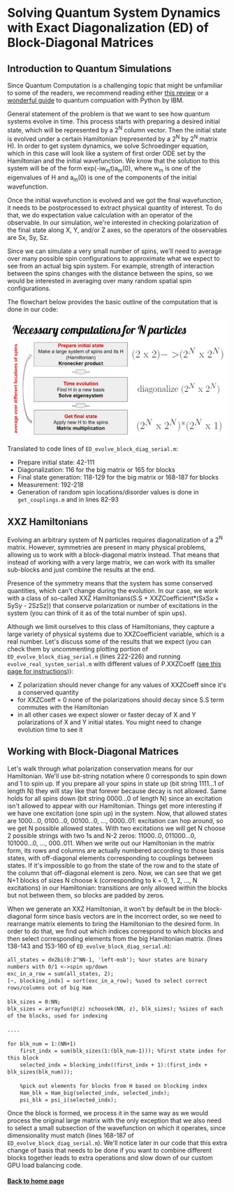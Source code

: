 # Solving Quantum System Dynamics with Exact Diagonalization (ED) of Block-Diagonal Matrices

## Introduction to Quantum Simulations

Since Quantum Computation is a challenging topic that might be unfamiliar to some of the readers, we recommend reading either [this review](https://arxiv.org/abs/quant-ph/0404064) or a [wonderful guide](https://qiskit.org/textbook/preface.html) to quantum compuation with Python by IBM.

General statement of the problem is that we want to see how quantum systems evolve in time. This process starts with preparing a desired initial state, which will be represented by a 2<sup>N</sup> column vector. Then the initial state is evolved under a certain Hamiltonian (represented by a 2<sup>N</sup> by 2<sup>N</sup> matrix H). In order to get system dynamics, we solve Schroedinger equation, which in this case will look like a system of first order ODE set by the Hamiltonian and the initial wavefunction. We know that the solution to this system will be of the form exp(-iw<sub>m</sub>t)a<sub>m</sub>(0), where w<sub>m</sub> is one of the eigenvalues of H and a<sub>m</sub>(0) is one of the components of the initial wavefunction.

Once the initial wavefunction is evolved and we got the final wavefunction, it needs to be postprocessed to extract physical quantity of interest. To do that, we do expectation value calculation with an operator of the observable. In our simulation, we're interested in checking polarization of the final state along X, Y, and/or Z axes, so the operators of the observables are Sx, Sy, Sz.  

Since we can simulate a very small number of spins, we'll need to average over many possible spin configurations to approximate what we expect to see from an actual big spin system. For example, strength of interaction between the spins changes with the distance between the spins, so we would be interested in averaging over many random spatial spin configurations. 

The flowchart below provides the basic outline of the computation that is done in our code:

<img src="figs/flowchart.png" alt="hi" class="inline"/>

Translated to code lines of `ED_evolve_block_diag_serial.m`:
- Prepare initial state: 42-111
- Diagonalization: 116 for the big matrix or 165 for blocks
- Final state generation: 118-129 for the big matrix or 168-187 for blocks
- Measurement: 192-218
- Generation of random spin locations/disorder values is done in `get_couplings.m` and in lines 82-93

## XXZ Hamiltonians

Evolving an arbitrary system of N particles requires diagonalization of a 2<sup>N</sup> matrix. However, symmetries are present in many physical problems, allowing us to work with a block-diagonal matrix instead. That means that instead of working with a very large matrix, we can work with its smaller sub-blocks and just combine the results at the end. 

Presence of the symmetry means that the system has some conserved quantities, which can't change during the evolution. In our case, we work with a class of so-called XXZ Hamiltonians(S.S + XXZCoefficient*(SxSx + SySy - 2SzSz)) that conserve polarization or number of excitations in the system (you can think of it as of the total number of spin ups). 

Although we limit ourselves to this class of Hamiltonians, they capture a large variety of physical systems due to XXZCoefficient variable, which is a real number. Let's discuss some of the results that we expect (you can check them by uncommenting plotting portion of  `ED_evolve_block_diag_serial.m` (lines 222-226) and running `evolve_real_system_serial.m` with different values of P.XXZCoeff ([see this page for instructions](https://oksana-makarova.github.io/CS205-QuantumSimulations/serial_code))):

- Z polarization should never change for any values of XXZCoeff since it's a conserved quantity
- for XXZCoeff = 0 none of the polarizations should decay since S.S term commutes with the Hamiltonian
- in all other cases we expect slower or faster decay of X and Y polarizations of X and Y initial states. You might need to change evolution time to see it 

## Working with Block-Diagonal Matrices

Let's walk through what polarization conservation means for our Hamiltonian. We'll use bit-string notation where 0 corresponds to spin down and 1 to spin up. If you prepare all your spins in state up (bit string 1111...1 of length N) they will stay like that forever because decay is not allowed. Same holds for all spins down (bit string 0000...0 of length N) since an excitation isn't allowed to appear with our Hamiltonian. Things get more interesting if we have one excitation (one spin up) in the system. Now, that allowed states are 1000...0, 0100...0, 00100...0, ..., 0000..01: excitation can hop around, so we get N possible allowed states. With two excitations we will get N choose 2 possible strings with two 1s and N-2 zeros: 11000..0, 011000...0, 101000...0, ..., 000..011. When we write out our Hamiltonian in the matrix form, its rows and columns are actually numbered according to those basis states, with off-diagonal elements corresponding to couplings between states. If it's impossible to go from the state of the row and to the state of the column that off-diagonal element is zero. Now, we can see that we get N+1 blocks of sizes N choose k (corresponding to k = 0, 1, 2, ..., N excitations) in our Hamiltonian: transitions are only allowed within the blocks but not between them, so blocks are padded by zeros. 

When we generate an XXZ Hamiltonian, it won't by default be in the block-diagonal form since basis vectors are in the incorrect order, so we need to rearrange matrix elements to bring the Hamiltonian to the desired form. In order to do that, we find out which indices correspond to which blocks and then select corresponding elements from the big Hamiltonian matrix. 
(lines 138-143 and 153-160 of `ED_evolve_block_diag_serial.m`):
```
all_states = de2bi(0:2^NN-1, 'left-msb'); %our states are binary numbers with 0/1 <->spin up/down
exc_in_a_row = sum(all_states, 2);
[~, blocking_indx] = sort(exc_in_a_row); %used to select correct rows/columns out of big Ham

blk_sizes = 0:NN;
blk_sizes = arrayfun(@(z) nchoosek(NN, z), blk_sizes); %sizes of each of the blocks, used for indexing

....

for blk_num = 1:(NN+1)
    first_indx = sum(blk_sizes(1:(blk_num-1))); %first state index for this block
    selected_indx = blocking_indx((first_indx + 1):(first_indx + blk_sizes(blk_num)));

    %pick out elements for blocks from H based on blocking index
    Ham_blk = Ham_big(selected_indx, selected_indx);
    psi_blk = psi_i(selected_indx);

```

Once the block is formed, we process it in the same way as we would process the original large matrix with the only exception that we also need to select a small subsection of the wavefunction on which it operates, since dimensionality must match (lines 168-187 of `ED_evolve_block_diag_serial.m`). We'll notice later in our code that this extra change of basis that needs to be done if you want to combine different blocks together leads to extra operations and slow down of our custom GPU load balancing code.



#### [Back to home page](https://oksana-makarova.github.io/CS205-QuantumSimulations/)
